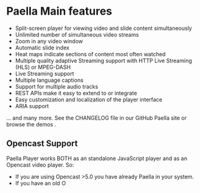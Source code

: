 # Paella Main features

- Split-screen player for viewing video and slide content simultaneously
- Unlimited number of simultaneous video streams
- Zoom in any video window
- Automatic slide index
- Heat maps indicate sections of content most often watched
- Multiple quality adaptive Streaming support with HTTP Live Streaming (HLS) or MPEG-DASH
- Live Streaming support
- Multiple language captions
- Support for multiple audio tracks
- REST APIs make it easy to extend to or integrate
- Easy customization and localization of the player interface
- ARIA support

… and many more. See the CHANGELOG file in our GitHub Paella site or browse the demos .

## Opencast Support

Paella Player works BOTH as an standalone JavaScript player and as an Opencast video player. So:

- If you are using Opencast >5.0 you have already Paella in your system.
- If you have an old O
